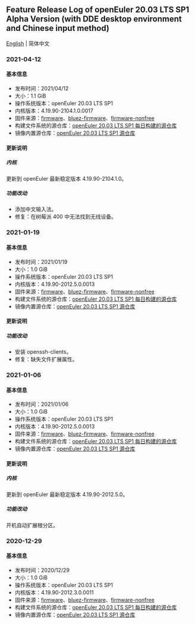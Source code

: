 ## Feature Release Log of openEuler 20.03 LTS SP1 Alpha Version (with DDE desktop environment and Chinese input method)

[English](./changelog-20.03-LTS-SP1-DDE.en.md) | 简体中文

### 2021-04-12

#### 基本信息

- 发布时间：2021/04/12
- 大小：1.1 GiB
- 操作系统版本：openEuler 20.03 LTS SP1
- 内核版本：4.19.90-2104.1.0.0017
- 固件来源：[firmware](https://github.com/raspberrypi/firmware)、[bluez-firmware](https://github.com/RPi-Distro/bluez-firmware)、[firmware-nonfree](https://github.com/RPi-Distro/firmware-nonfree)
- 构建文件系统的源仓库：[openEuler 20.03 LTS SP1 每日构建的源仓库](http://119.3.219.20:82/openEuler:/20.03:/LTS:/SP1/standard_aarch64/aarch64/)
- 镜像内置源仓库：[openEuler 20.03 LTS SP1 源仓库](https://gitee.com/src-openeuler/openEuler-repos/blob/openEuler-20.03-LTS-SP1/generic.repo)

#### 更新说明

##### 内核

更新到 openEuler 最新稳定版本 4.19.90-2104.1.0。

##### 功能改动

- 添加中文输入法。
- 修复：在树莓派 400 中无法找到无线设备。

### 2021-01-19

#### 基本信息

- 发布时间：2021/01/19
- 大小：1.0 GiB
- 操作系统版本：openEuler 20.03 LTS SP1
- 内核版本：4.19.90-2012.5.0.0013
- 固件来源：[firmware](https://github.com/raspberrypi/firmware)、[bluez-firmware](https://github.com/RPi-Distro/bluez-firmware)、[firmware-nonfree](https://github.com/RPi-Distro/firmware-nonfree)
- 构建文件系统的源仓库：[openEuler 20.03 LTS SP1 每日构建的源仓库](http://119.3.219.20:82/openEuler:/20.03:/LTS:/SP1/standard_aarch64/aarch64/)
- 镜像内置源仓库：[openEuler 20.03 LTS SP1 源仓库](https://gitee.com/src-openeuler/openEuler-repos/blob/openEuler-20.03-LTS-SP1/generic.repo)

#### 更新说明

##### 功能改动

- 安装 openssh-clients。
- 修复：缺失文件扩展属性。

### 2021-01-06

#### 基本信息

- 发布时间：2021/01/06
- 大小：1.0 GiB
- 操作系统版本：openEuler 20.03 LTS SP1
- 内核版本：4.19.90-2012.5.0.0013
- 固件来源：[firmware](https://github.com/raspberrypi/firmware)、[bluez-firmware](https://github.com/RPi-Distro/bluez-firmware)、[firmware-nonfree](https://github.com/RPi-Distro/firmware-nonfree)
- 构建文件系统的源仓库：[openEuler 20.03 LTS SP1 每日构建的源仓库](http://119.3.219.20:82/openEuler:/20.03:/LTS:/SP1/standard_aarch64/aarch64/)
- 镜像内置源仓库：[openEuler 20.03 LTS SP1 源仓库](https://gitee.com/src-openeuler/openEuler-repos/blob/openEuler-20.03-LTS-SP1/generic.repo)

#### 更新说明

##### 内核

更新到 openEuler 最新稳定版本 4.19.90-2012.5.0。

##### 功能改动

开机自动扩展根分区。

### 2020-12-29

#### 基本信息

- 发布时间：2020/12/29
- 大小：1.0 GiB
- 操作系统版本：openEuler 20.03 LTS SP1
- 内核版本：4.19.90-2012.3.0.0011
- 固件来源：[firmware](https://github.com/raspberrypi/firmware)、[bluez-firmware](https://github.com/RPi-Distro/bluez-firmware)、[firmware-nonfree](https://github.com/RPi-Distro/firmware-nonfree)
- 构建文件系统的源仓库：[openEuler 20.03 LTS SP1 每日构建的源仓库](http://119.3.219.20:82/openEuler:/20.03:/LTS:/SP1/standard_aarch64/aarch64/)
- 镜像内置源仓库：[openEuler 20.03 LTS SP1 源仓库](https://gitee.com/src-openeuler/openEuler-repos/blob/openEuler-20.03-LTS-SP1/generic.repo)